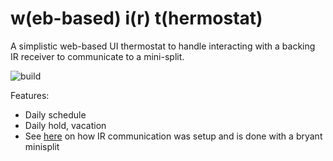 w(eb-based) i(r) t(hermostat)
===

A simplistic web-based UI thermostat to handle interacting with a backing IR
receiver to communicate to a mini-split.

![build](https://github.com/enckse/wit/actions/workflows/main.yml/badge.svg)

Features:
- Daily schedule
- Daily hold, vacation
- See [here](configs/README.md) on how IR communication was setup and is done with a bryant minisplit
